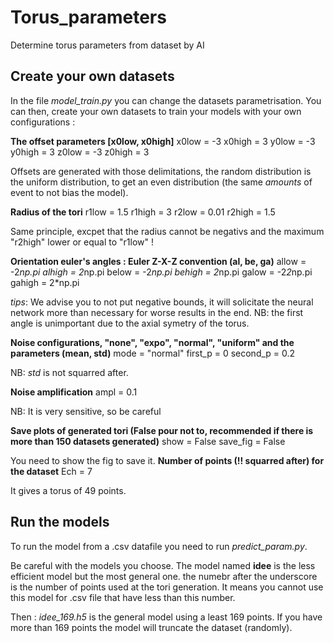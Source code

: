 
# Torus_parameters
Determine torus parameters from dataset by AI

## Create your own datasets
In the file *model_train.py* you can change the datasets parametrisation.
You can then, create your own datasets to train your models with your own configurations :

**The offset parameters [x0low, x0high]**
x0low = -3
x0high = 3
y0low = -3
y0high = 3
z0low = -3
z0high = 3

Offsets are generated with those delimitations, the random distribution is the uniform distribution, to get an even distribution (the same *amounts* of event to not bias the model).

**Radius of the tori**
r1low = 1.5 
r1high = 3
r2low = 0.01
r2high = 1.5

Same principle, excpet that the radius cannot be negativs and the maximum "r2high" lower or equal to "r1low" ! 

**Orientation euler's angles : Euler Z-X-Z convention (al, be, ga)**
allow = -2*np.pi
alhigh = 2*np.pi
below = -2*np.pi
behigh = 2*np.pi
galow = -2*2*np.pi
gahigh = 2*np.pi

*tips*: We advise you to not put negative bounds, it will solicitate the neural network more than necessary for worse results in the end.
NB: the first angle is unimportant due to the axial symetry of the torus.

**Noise configurations, "none", "expo", "normal", "uniform" and the parameters (mean, std)**
mode = "normal"
first_p = 0
second_p = 0.2

NB: *std* is not squarred after.

**Noise amplification**
ampl = 0.1

NB: It is very sensitive, so be careful

**Save plots of generated tori (False pour not to, recommended if there is more than 150 datasets generated)**
show = False
save_fig = False

You need to show the fig to save it.
**Number of points (!! squarred after) for the dataset**
Ech = 7

 It gives a torus of 49 points.
 
 ## Run the models
 To run the model from a .csv datafile you need to run *predict_param.py*.

Be careful with the models you choose. The model named **idee** is the less efficient model but the most general one.
the numebr after the underscore is the number of points used at the tori generation. It means you cannot use this model for .csv file that have less than this number.

Then : 
*idee_169.h5* is the general model using a least 169 points. If you have more than 169 points the model will truncate the dataset (randomly).



